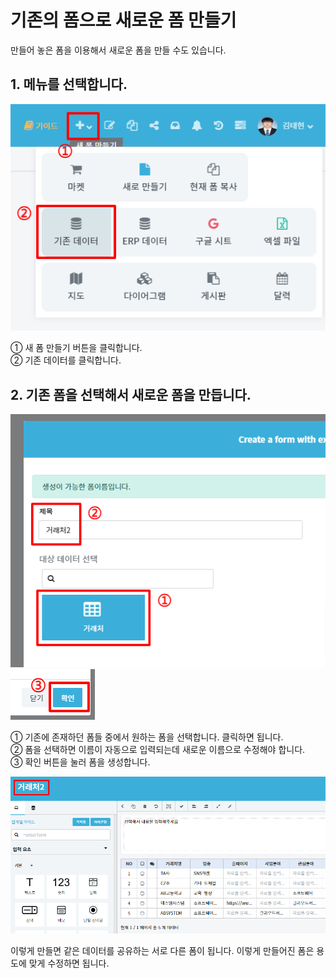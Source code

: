 # 기존의 폼으로 새로운 폼 만들기
만들어 놓은 폼을 이용해서 새로운 폼을 만들 수도 있습니다.

## 1. 메뉴를 선택합니다.

![메뉴를 선택합니다](/media/image37.png)

①	새 폼 만들기 버튼을 클릭합니다.<br>
②	기존 데이터를 클릭합니다.

## 2. 기존 폼을 선택해서 새로운 폼을 만듭니다.

![기존 폼을 선택해서 새로운 폼을 만듭니다](/media/image38.png)
![확인 버튼을 클릭합니다](/media/image39.png)

①	기존에 존재하던 폼들 중에서 원하는 폼을 선택합니다. 클릭하면 됩니다.<br>
②	폼을 선택하면 이름이 자동으로 입력되는데 새로운 이름으로 수정해야 합니다.<br>
③	확인 버튼을 눌러 폼을 생성합니다.

![다른 폼이 생성되었습니다.](/media/image40.png)

이렇게 만들면 같은 데이터를 공유하는 서로 다른 폼이 됩니다. 이렇게 만들어진 폼은 용도에 맞게 수정하면 됩니다.